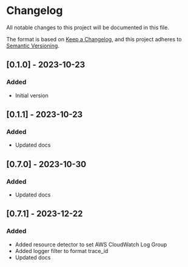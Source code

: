 # Changelog
All notable changes to this project will be documented in this file.

The format is based on [Keep a Changelog](https://keepachangelog.com/en/1.0.0/),
and this project adheres to [Semantic Versioning](https://semver.org/spec/v2.0.0.html).

## [0.1.0] - 2023-10-23
### Added
- Initial version

## [0.1.1] - 2023-10-23
### Added
- Updated docs

## [0.7.0] - 2023-10-30
### Added
- Updated docs

## [0.7.1] - 2023-12-22
### Added
- Added resource detector to set AWS CloudWatch Log Group
- Added logger filter to format trace_id
- Updated docs
